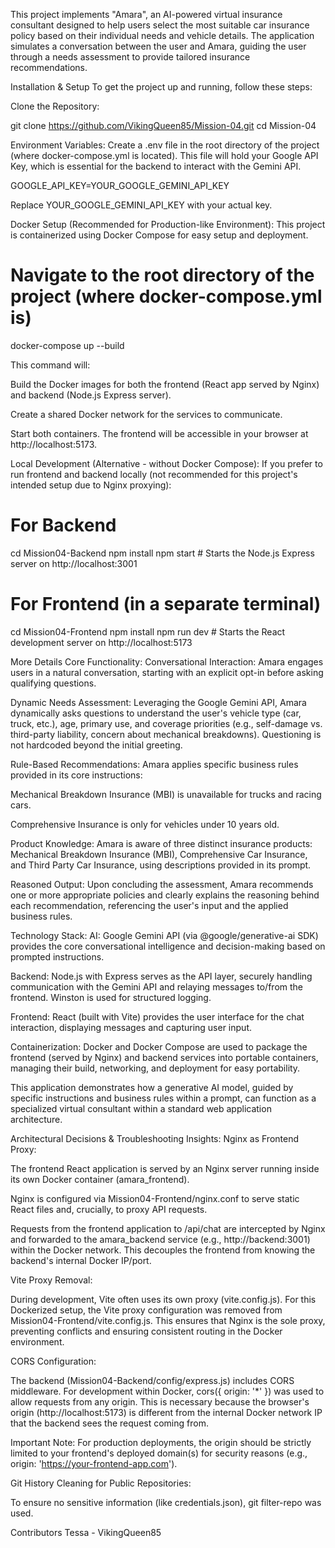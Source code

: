 
This project implements "Amara", an AI-powered virtual insurance consultant designed to help users select the most suitable car insurance policy based on their individual needs and vehicle details. The application simulates a conversation between the user and Amara, guiding the user through a needs assessment to provide tailored insurance recommendations.

Installation & Setup
To get the project up and running, follow these steps:

Clone the Repository:

git clone https://github.com/VikingQueen85/Mission-04.git
cd Mission-04

Environment Variables:
Create a .env file in the root directory of the project (where docker-compose.yml is located). This file will hold your Google API Key, which is essential for the backend to interact with the Gemini API.

GOOGLE_API_KEY=YOUR_GOOGLE_GEMINI_API_KEY

Replace YOUR_GOOGLE_GEMINI_API_KEY with your actual key.

Docker Setup (Recommended for Production-like Environment):
This project is containerized using Docker Compose for easy setup and deployment.

# Navigate to the root directory of the project (where docker-compose.yml is)
docker-compose up --build

This command will:

Build the Docker images for both the frontend (React app served by Nginx) and backend (Node.js Express server).

Create a shared Docker network for the services to communicate.

Start both containers.
The frontend will be accessible in your browser at http://localhost:5173.

Local Development (Alternative - without Docker Compose):
If you prefer to run frontend and backend locally (not recommended for this project's intended setup due to Nginx proxying):

# For Backend
cd Mission04-Backend
npm install
npm start # Starts the Node.js Express server on http://localhost:3001

# For Frontend (in a separate terminal)
cd Mission04-Frontend
npm install
npm run dev # Starts the React development server on http://localhost:5173

More Details
Core Functionality:
Conversational Interaction: Amara engages users in a natural conversation, starting with an explicit opt-in before asking qualifying questions.

Dynamic Needs Assessment: Leveraging the Google Gemini API, Amara dynamically asks questions to understand the user's vehicle type (car, truck, etc.), age, primary use, and coverage priorities (e.g., self-damage vs. third-party liability, concern about mechanical breakdowns). Questioning is not hardcoded beyond the initial greeting.

Rule-Based Recommendations: Amara applies specific business rules provided in its core instructions:

Mechanical Breakdown Insurance (MBI) is unavailable for trucks and racing cars.

Comprehensive Insurance is only for vehicles under 10 years old.

Product Knowledge: Amara is aware of three distinct insurance products: Mechanical Breakdown Insurance (MBI), Comprehensive Car Insurance, and Third Party Car Insurance, using descriptions provided in its prompt.

Reasoned Output: Upon concluding the assessment, Amara recommends one or more appropriate policies and clearly explains the reasoning behind each recommendation, referencing the user's input and the applied business rules.

Technology Stack:
AI: Google Gemini API (via @google/generative-ai SDK) provides the core conversational intelligence and decision-making based on prompted instructions.

Backend: Node.js with Express serves as the API layer, securely handling communication with the Gemini API and relaying messages to/from the frontend. Winston is used for structured logging.

Frontend: React (built with Vite) provides the user interface for the chat interaction, displaying messages and capturing user input.

Containerization: Docker and Docker Compose are used to package the frontend (served by Nginx) and backend services into portable containers, managing their build, networking, and deployment for easy portability.

This application demonstrates how a generative AI model, guided by specific instructions and business rules within a prompt, can function as a specialized virtual consultant within a standard web application architecture.

Architectural Decisions & Troubleshooting Insights:
Nginx as Frontend Proxy:

The frontend React application is served by an Nginx server running inside its own Docker container (amara_frontend).

Nginx is configured via Mission04-Frontend/nginx.conf to serve static React files and, crucially, to proxy API requests.

Requests from the frontend application to /api/chat are intercepted by Nginx and forwarded to the amara_backend service (e.g., http://backend:3001) within the Docker network. This decouples the frontend from knowing the backend's internal Docker IP/port.

Vite Proxy Removal:

During development, Vite often uses its own proxy (vite.config.js). For this Dockerized setup, the Vite proxy configuration was removed from Mission04-Frontend/vite.config.js. This ensures that Nginx is the sole proxy, preventing conflicts and ensuring consistent routing in the Docker environment.

CORS Configuration:

The backend (Mission04-Backend/config/express.js) includes CORS middleware. For development within Docker, cors({ origin: '*' }) was used to allow requests from any origin. This is necessary because the browser's origin (http://localhost:5173) is different from the internal Docker network IP that the backend sees the request coming from.

Important Note: For production deployments, the origin should be strictly limited to your frontend's deployed domain(s) for security reasons (e.g., origin: 'https://your-frontend-app.com').

Git History Cleaning for Public Repositories:

To ensure no sensitive information (like credentials.json), git filter-repo was used.

Contributors
Tessa - VikingQueen85
